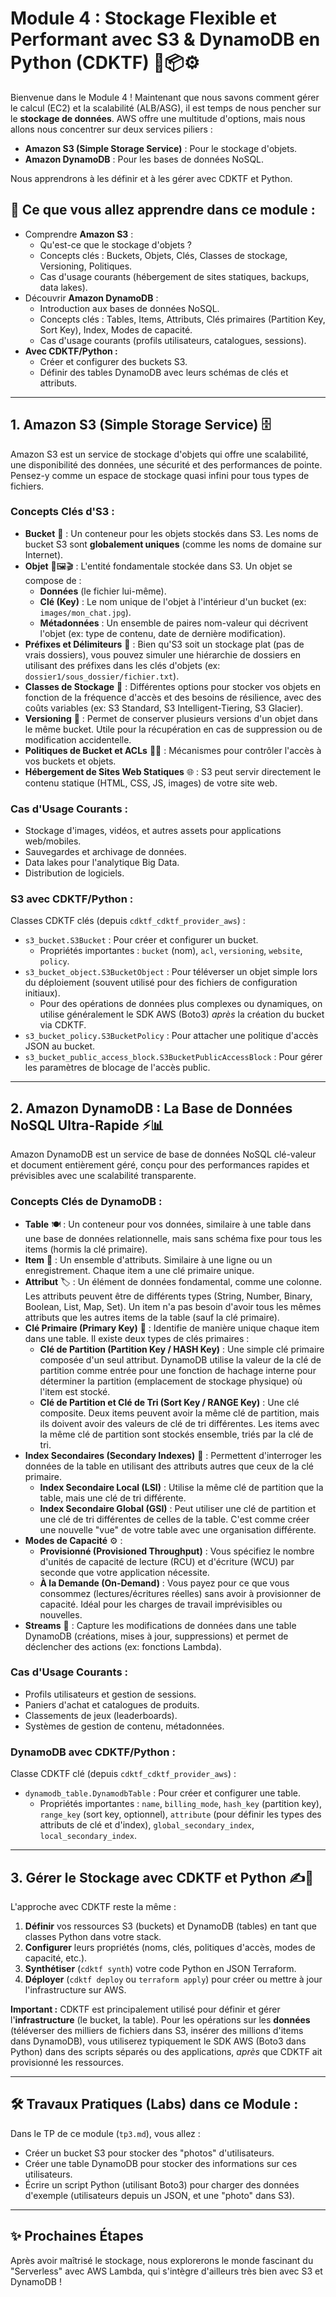 # Module 4 : Stockage Flexible et Performant avec S3 & DynamoDB en Python (CDKTF) 💾📦⚙️

Bienvenue dans le Module 4 ! Maintenant que nous savons comment gérer le calcul (EC2) et la scalabilité (ALB/ASG), il est temps de nous pencher sur le **stockage de données**. AWS offre une multitude d'options, mais nous allons nous concentrer sur deux services piliers :
*   **Amazon S3 (Simple Storage Service)** : Pour le stockage d'objets.
*   **Amazon DynamoDB** : Pour les bases de données NoSQL.

Nous apprendrons à les définir et à les gérer avec CDKTF et Python.

## 🎯 Ce que vous allez apprendre dans ce module :

*   Comprendre **Amazon S3** :
    *   Qu'est-ce que le stockage d'objets ?
    *   Concepts clés : Buckets, Objets, Clés, Classes de stockage, Versioning, Politiques.
    *   Cas d'usage courants (hébergement de sites statiques, backups, data lakes).
*   Découvrir **Amazon DynamoDB** :
    *   Introduction aux bases de données NoSQL.
    *   Concepts clés : Tables, Items, Attributs, Clés primaires (Partition Key, Sort Key), Index, Modes de capacité.
    *   Cas d'usage courants (profils utilisateurs, catalogues, sessions).
*   **Avec CDKTF/Python :**
    *   Créer et configurer des buckets S3.
    *   Définir des tables DynamoDB avec leurs schémas de clés et attributs.

---

## 1. Amazon S3 (Simple Storage Service) 🗄️

Amazon S3 est un service de stockage d'objets qui offre une scalabilité, une disponibilité des données, une sécurité et des performances de pointe. Pensez-y comme un espace de stockage quasi infini pour tous types de fichiers.

### Concepts Clés d'S3 :

*   **Bucket** 🧺 : Un conteneur pour les objets stockés dans S3. Les noms de bucket S3 sont **globalement uniques** (comme les noms de domaine sur Internet).
*   **Objet** 📄🖼️🎬 : L'entité fondamentale stockée dans S3. Un objet se compose de :
    *   **Données** (le fichier lui-même).
    *   **Clé (Key)** : Le nom unique de l'objet à l'intérieur d'un bucket (ex: `images/mon_chat.jpg`).
    *   **Métadonnées** : Un ensemble de paires nom-valeur qui décrivent l'objet (ex: type de contenu, date de dernière modification).
*   **Préfixes et Délimiteurs** 📂 : Bien qu'S3 soit un stockage plat (pas de vrais dossiers), vous pouvez simuler une hiérarchie de dossiers en utilisant des préfixes dans les clés d'objets (ex: `dossier1/sous_dossier/fichier.txt`).
*   **Classes de Stockage** 💽 : Différentes options pour stocker vos objets en fonction de la fréquence d'accès et des besoins de résilience, avec des coûts variables (ex: S3 Standard, S3 Intelligent-Tiering, S3 Glacier).
*   **Versioning** 🔄 : Permet de conserver plusieurs versions d'un objet dans le même bucket. Utile pour la récupération en cas de suppression ou de modification accidentelle.
*   **Politiques de Bucket et ACLs** 📜🔐 : Mécanismes pour contrôler l'accès à vos buckets et objets.
*   **Hébergement de Sites Web Statiques** 🌐 : S3 peut servir directement le contenu statique (HTML, CSS, JS, images) de votre site web.

### Cas d'Usage Courants :

*   Stockage d'images, vidéos, et autres assets pour applications web/mobiles.
*   Sauvegardes et archivage de données.
*   Data lakes pour l'analytique Big Data.
*   Distribution de logiciels.

### S3 avec CDKTF/Python :

Classes CDKTF clés (depuis `cdktf_cdktf_provider_aws`) :
*   `s3_bucket.S3Bucket` : Pour créer et configurer un bucket.
    *   Propriétés importantes : `bucket` (nom), `acl`, `versioning`, `website`, `policy`.
*   `s3_bucket_object.S3BucketObject` : Pour téléverser un objet simple lors du déploiement (souvent utilisé pour des fichiers de configuration initiaux).
    *   Pour des opérations de données plus complexes ou dynamiques, on utilise généralement le SDK AWS (Boto3) *après* la création du bucket via CDKTF.
*   `s3_bucket_policy.S3BucketPolicy` : Pour attacher une politique d'accès JSON au bucket.
*   `s3_bucket_public_access_block.S3BucketPublicAccessBlock` : Pour gérer les paramètres de blocage de l'accès public.

---

## 2. Amazon DynamoDB : La Base de Données NoSQL Ultra-Rapide ⚡️📊

Amazon DynamoDB est un service de base de données NoSQL clé-valeur et document entièrement géré, conçu pour des performances rapides et prévisibles avec une scalabilité transparente.

### Concepts Clés de DynamoDB :

*   **Table** 🍽️ : Un conteneur pour vos données, similaire à une table dans une base de données relationnelle, mais sans schéma fixe pour tous les items (hormis la clé primaire).
*   **Item** 📝 : Un ensemble d'attributs. Similaire à une ligne ou un enregistrement. Chaque item a une clé primaire unique.
*   **Attribut** 🏷️ : Un élément de données fondamental, comme une colonne. Les attributs peuvent être de différents types (String, Number, Binary, Boolean, List, Map, Set). Un item n'a pas besoin d'avoir tous les mêmes attributs que les autres items de la table (sauf la clé primaire).
*   **Clé Primaire (Primary Key)** 🔑 : Identifie de manière unique chaque item dans une table. Il existe deux types de clés primaires :
    *   **Clé de Partition (Partition Key / HASH Key)** : Une simple clé primaire composée d'un seul attribut. DynamoDB utilise la valeur de la clé de partition comme entrée pour une fonction de hachage interne pour déterminer la partition (emplacement de stockage physique) où l'item est stocké.
    *   **Clé de Partition et Clé de Tri (Sort Key / RANGE Key)** : Une clé composite. Deux items peuvent avoir la même clé de partition, mais ils doivent avoir des valeurs de clé de tri différentes. Les items avec la même clé de partition sont stockés ensemble, triés par la clé de tri.
*   **Index Secondaires (Secondary Indexes)** 🔎 : Permettent d'interroger les données de la table en utilisant des attributs autres que ceux de la clé primaire.
    *   **Index Secondaire Local (LSI)** : Utilise la même clé de partition que la table, mais une clé de tri différente.
    *   **Index Secondaire Global (GSI)** : Peut utiliser une clé de partition et une clé de tri différentes de celles de la table. C'est comme créer une nouvelle "vue" de votre table avec une organisation différente.
*   **Modes de Capacité** ⚙️ :
    *   **Provisionné (Provisioned Throughput)** : Vous spécifiez le nombre d'unités de capacité de lecture (RCU) et d'écriture (WCU) par seconde que votre application nécessite.
    *   **À la Demande (On-Demand)** : Vous payez pour ce que vous consommez (lectures/écritures réelles) sans avoir à provisionner de capacité. Idéal pour les charges de travail imprévisibles ou nouvelles.
*   **Streams** 🌊 : Capture les modifications de données dans une table DynamoDB (créations, mises à jour, suppressions) et permet de déclencher des actions (ex: fonctions Lambda).

### Cas d'Usage Courants :

*   Profils utilisateurs et gestion de sessions.
*   Paniers d'achat et catalogues de produits.
*   Classements de jeux (leaderboards).
*   Systèmes de gestion de contenu, métadonnées.

### DynamoDB avec CDKTF/Python :

Classe CDKTF clé (depuis `cdktf_cdktf_provider_aws`) :
*   `dynamodb_table.DynamodbTable` : Pour créer et configurer une table.
    *   Propriétés importantes : `name`, `billing_mode`, `hash_key` (partition key), `range_key` (sort key, optionnel), `attribute` (pour définir les types des attributs de clé et d'index), `global_secondary_index`, `local_secondary_index`.

---

## 3. Gérer le Stockage avec CDKTF et Python ✍️🐍

L'approche avec CDKTF reste la même :
1.  **Définir** vos ressources S3 (buckets) et DynamoDB (tables) en tant que classes Python dans votre stack.
2.  **Configurer** leurs propriétés (noms, clés, politiques d'accès, modes de capacité, etc.).
3.  **Synthétiser** (`cdktf synth`) votre code Python en JSON Terraform.
4.  **Déployer** (`cdktf deploy` ou `terraform apply`) pour créer ou mettre à jour l'infrastructure sur AWS.

**Important :** CDKTF est principalement utilisé pour définir et gérer l'**infrastructure** (le bucket, la table). Pour les opérations sur les **données** (téléverser des milliers de fichiers dans S3, insérer des millions d'items dans DynamoDB), vous utiliserez typiquement le SDK AWS (Boto3 dans Python) dans des scripts séparés ou des applications, *après* que CDKTF ait provisionné les ressources.

---

## 🛠️ Travaux Pratiques (Labs) dans ce Module :

Dans le TP de ce module (`tp3.md`), vous allez :
*   Créer un bucket S3 pour stocker des "photos" d'utilisateurs.
*   Créer une table DynamoDB pour stocker des informations sur ces utilisateurs.
*   Écrire un script Python (utilisant Boto3) pour charger des données d'exemple (utilisateurs depuis un JSON, et une "photo" dans S3).

---

## ✨ Prochaines Étapes

Après avoir maîtrisé le stockage, nous explorerons le monde fascinant du "Serverless" avec AWS Lambda, qui s'intègre d'ailleurs très bien avec S3 et DynamoDB !